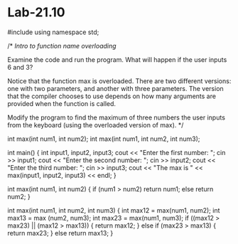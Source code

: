 # Lab-21.10
#include <iostream>
using namespace std;

/*
_Intro to function name overloading_

Examine the code and run the program. What will happen if the user inputs 6 and 3?

Notice that the function max is overloaded. There are two different versions: one with two parameters, and another with three parameters. The version that the compiler chooses to use depends on how many arguments are provided when the function is called.

Modify the program to find the maximum of three numbers the user inputs from the keyboard (using the overloaded version of max).
*/

int max(int num1, int num2);
int max(int num1, int num2, int num3);

int main() {
  int input1, input2, input3;
  cout << "Enter the first number: ";
  cin >> input1;
  cout << "Enter the second number: ";
  cin >> input2;
  cout << "Enter the third number: ";
  cin >> input3;
  cout << "The max is " << max(input1, input2, input3) << endl;
}

int max(int num1, int num2)
{
  if (num1 > num2)
    return num1;
  else
    return num2;
}

int max(int num1, int num2, int num3)
{
  int max12 = max(num1, num2);
  int max13 = max (num2, num3);
  int max23 = max(num1, num3);
  if ((max12 > max23) || (max12 > max13)) {
    return max12;
  }
  else if (max23 > max13) {
    return max23;
  }
  else 
  return max13;
}
